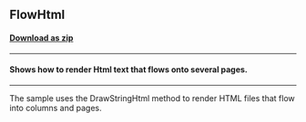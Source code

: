 ## FlowHtml
#### [Download as zip](https://grapecity.github.io/DownGit/#/home?url=https://github.com/GrapeCity/ComponentOne-WinForms-Samples/tree/master/NetFramework\Pdf\CS\FlowHtml)
____
#### Shows how to render Html text that flows onto several pages.
____
The sample uses the DrawStringHtml method to render HTML files that flow into columns and pages.
